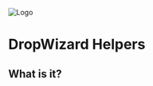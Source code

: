 ![Logo](https://www.clearcapital.com/wp-content/uploads/2015/02/Clear-Capital@2x.png)
# DropWizard Helpers

## What is it?



